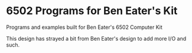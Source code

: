 # 6502 Programs for Ben Eater's Kit

Programs and examples built for Ben Eater's 6502 Computer Kit

This design has strayed a bit from Ben Eater's design to add more I/O and such.
